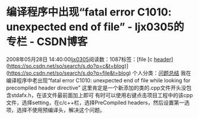 # 编译程序中出现“fatal error C1010: unexpected end of file” - ljx0305的专栏 - CSDN博客
2008年05月28日 14:40:00[ljx0305](https://me.csdn.net/ljx0305)阅读数：1087标签：[file																[c																[header](https://so.csdn.net/so/search/s.do?q=header&t=blog)](https://so.csdn.net/so/search/s.do?q=c&t=blog)](https://so.csdn.net/so/search/s.do?q=file&t=blog)
个人分类：[问题总结](https://blog.csdn.net/ljx0305/article/category/402025)
我在编译程序中老出现“fatal error C1010: unexpected end of file while looking for precompiled header directive”
这里肯定是一个新添加的类的.cpp文件开头没包含stdafx.h，在该文件最前面加上即可
有时可以使用右键点击项目工程中的该cpp文件，选择setting，在c/c++栏，选择PreCompiled headers，然后设置第一选项，选择不使用预编译头，解决这个问题。 
